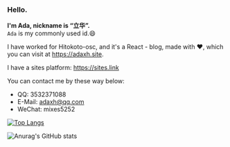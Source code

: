 ### Hello.

**I'm Ada, nickname is “立华”.**   
`Ada` is my commonly used id.😄

I have worked for Hitokoto-osc, and it's a React - blog, made with ❤️, which you can visit at <https://adaxh.site>.

I have a sites platform: <https://sites.link>

You can contact me by these way below:
*  QQ: 3532371088
*  E-Mail: <adaxh@qq.com>
*  WeChat: mixes5252

[![Top Langs](https://github-readme-stats.vercel.app/api/top-langs/?username=adaxh&layout=compact&hide=SCSS,CSS)](https://github.com/anuraghazra/github-readme-stats)

![Anurag's GitHub stats](https://github-readme-stats.vercel.app/api?username=adaxh&show_icons=true&theme=flag-india)
